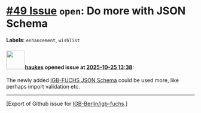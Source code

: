 # [\#49 Issue](https://github.com/IGB-Berlin/igb-fuchs/issues/49) `open`: Do more with JSON Schema
**Labels**: `enhancement`, `wishlist`


#### <img src="https://avatars.githubusercontent.com/u/4613111?u=708742f53b26cb75f2c7a93ee7a7a53abe18ec48&v=4" width="50">[haukex](https://github.com/haukex) opened issue at [2025-10-25 13:38](https://github.com/IGB-Berlin/igb-fuchs/issues/49):

The newly added [IGB-FUCHS JSON Schema](https://github.com/IGB-Berlin/igb-fuchs/blob/main/src/types/igb-fuchs.schema.json) could be used more, like perhaps import validation etc.




-------------------------------------------------------------------------------



[Export of Github issue for [IGB-Berlin/igb-fuchs](https://github.com/IGB-Berlin/igb-fuchs).]
